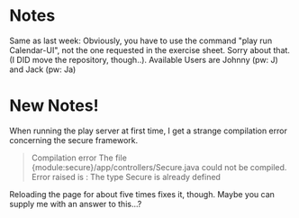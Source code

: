 # Notes
Same as last week: Obviously, you have to use the command "play run Calendar-UI", not the one
requested in the exercise sheet. Sorry about that. (I DID move the
 repository, though..). Available Users are Johnny (pw: J) and Jack (pw: Ja)

# New Notes!
When running the play server at first time, I get a strange compilation error concerning the secure framework.

>Compilation error
The file {module:secure}/app/controllers/Secure.java could not be compiled. Error raised is : The type Secure is already defined

Reloading the page for about five times fixes it, though. Maybe you can supply me with an answer to this...?

